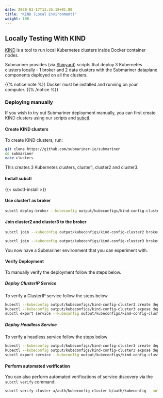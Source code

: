 ```yaml
---
date: 2020-03-17T13:36:18+01:00
title: "KIND (Local Environment)"
weight: 100
---
```


## Locally Testing With KIND

[KIND](https://github.com/kubernetes-sigs/kind) is a tool to run local Kubernetes clusters inside Docker container nodes.

Submariner provides (via [Shipyard](../../contributing/shipyard)) scripts that deploy 3 Kubernetes clusters locally - 1 broker and 2 data
clusters with the Submariner dataplane components deployed on all the clusters.

{{% notice note %}}
Docker must be installed and running on your computer.
{{% /notice %}}

### Deploying manually

If you wish to try out Submariner deployment manually, you can first create KIND clusters using our scripts and
[subctl](../../deployment/subctl).

#### Create KIND clusters

To create KIND clusters, run:

```bash
git clone https://github.com/submariner-io/submariner
cd submariner
make clusters
```

This creates 3 Kubernetes clusters, cluster1, cluster2 and cluster3.

#### Install subctl

{{< subctl-install >}}

#### Use cluster1 as broker

```bash
subctl deploy-broker --kubeconfig output/kubeconfigs/kind-config-cluster1 --service-discovery
```

#### Join cluster2 and cluster3 to the broker

```bash
subctl join --kubeconfig output/kubeconfigs/kind-config-cluster2 broker-info.subm --clusterid cluster2 --disable-nat
```

```bash
subctl join --kubeconfig output/kubeconfigs/kind-config-cluster3 broker-info.subm --clusterid cluster3 --disable-nat
```

You now have a Submariner environment that you can experiment with.

#### Verify Deployment

To manually verify the deployment follow the steps below.

##### Deploy ClusterIP Service

To verify a ClusterIP service follow the steps below

```bash
kubectl --kubeconfig output/kubeconfigs/kind-config-cluster3 create deployment nginx --image=nginx
kubectl --kubeconfig output/kubeconfigs/kind-config-cluster3 expose deployment nginx --port=80
subctl export service --kubeconfig output/kubeconfigs/kind-config-cluster3 --namespace default nginx
```

##### Deploy Headless Service

To verify a headless service follow the steps below

```bash
kubectl --kubeconfig output/kubeconfigs/kind-config-cluster3 create deployment nginx --image=nginx
kubectl --kubeconfig output/kubeconfigs/kind-config-cluster3 expose deployment nginx --port=80 --cluster-ip=''
subctl export service --kubeconfig output/kubeconfigs/kind-config-cluster3 --namespace default nginx
```

#### Perform automated verification

You can also perform automated verifications of service discovery via the `subctl verify` command.

```bash
subctl verify cluster-a/auth/kubeconfig cluster-b/auth/kubeconfig --only service-discovery,connectivity --verbose
```
